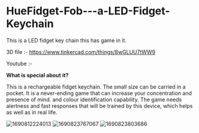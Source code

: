 # HueFidget-Fob---a-LED-Fidget-Keychain
This is a LED fidget key chain this has game in it.

3D file :- https://www.tinkercad.com/things/8wGLUU7tWW9

Youtube :- 

**What is special about it?**

This is a rechargeable fidget keychain. The small size can be carried in a pocket. It is a never-ending game that can increase your concentration and presence of mind. and colour identification capability. The game needs alertness and fast responses that will be trained by this device, which helps as well as in real life.

![1690812224013](https://github.com/vishalsoniindia/HueFidget-Fob---a-LED-Fidget-Keychain/assets/59290454/67845bb5-3f26-45ff-9314-6bccbeac0ba6)
![1690823767067](https://github.com/vishalsoniindia/HueFidget-Fob---a-LED-Fidget-Keychain/assets/59290454/67b72aa0-b358-45b0-91a4-a74b4ff532c1)
![1690823803686](https://github.com/vishalsoniindia/HueFidget-Fob---a-LED-Fidget-Keychain/assets/59290454/d93dd1c9-6d93-40b8-a942-bc6ea2f1408a)
